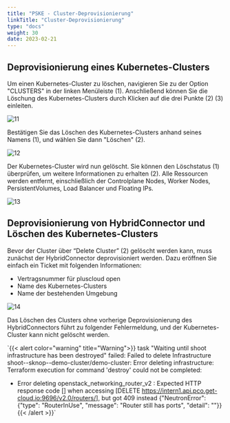 ```yaml
---
title: "PSKE - Cluster-Deprovisionierung"
linkTitle: "Cluster-Deprovisionierung"
type: "docs"
weight: 30
date: 2023-02-21
---
```


## Deprovisionierung eines Kubernetes-Clusters

Um einen Kubernetes-Cluster zu löschen, navigieren Sie zu der Option "CLUSTERS" in der linken Menüleiste (1). Anschließend können Sie die Löschung des Kubernetes-Clusters durch Klicken auf die drei Punkte (2) (3) einleiten.

![11](/images/content/02-pske/10-clusterinteraction/cluster-deprovisioning/11.png)

Bestätigen Sie das Löschen des Kubernetes-Clusters anhand seines Namens (1), und wählen Sie dann "Löschen" (2).

![12](/images/content/02-pske/10-clusterinteraction/cluster-deprovisioning/12.png)

Der Kubernetes-Cluster wird nun gelöscht. Sie können den Löschstatus (1) überprüfen, um weitere Informationen zu erhalten (2). Alle Ressourcen werden entfernt, einschließlich der Controlplane Nodes, Worker Nodes, PersistentVolumes, Load Balancer und Floating IPs.

![13](/images/content/02-pske/10-clusterinteraction/cluster-deprovisioning/13.png)

## Deprovisionierung von HybridConnector und Löschen des Kubernetes-Clusters

Bevor der Cluster über “Delete Cluster” (2) gelöscht werden kann, muss zunächst der HybridConnector deprovisioniert werden. Dazu eröffnen Sie einfach ein Ticket mit folgenden Informationen:

- Vertragsnummer für pluscloud open
- Name des Kubernetes-Clusters
- Name der bestehenden Umgebung

![14](/images/content/02-pske/10-clusterinteraction/cluster-deprovisioning/14.png)

Das Löschen des Clusters ohne vorherige Deprovisionierung des HybridConnectors führt zu folgender Fehlermeldung, und der Kubernetes-Cluster kann nicht gelöscht werden.

`{{< alert color="warning" title="Warning">}}
task "Waiting until shoot infrastructure has been destroyed" failed: Failed to delete Infrastructure shoot--sknop--demo-cluster/demo-cluster: Error deleting infrastructure: Terraform execution for command 'destroy' could not be completed:

- Error deleting openstack_networking_router_v2 <omitted>: Expected HTTP response code [] when accessing [DELETE https://intern1.api.pco.get-cloud.io:9696/v2.0/routers/<omitted>], but got 409 instead
{"NeutronError": {"type": "RouterInUse", "message": "Router <omitted> still has ports", "detail": ""}}
{{< /alert >}}`